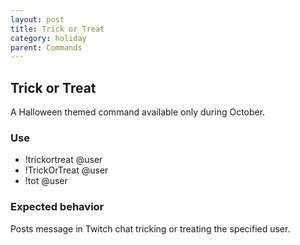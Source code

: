 ```yaml
---
layout: post
title: Trick or Treat
category: holiday
parent: Commands
---
```


## Trick or Treat
A Halloween themed command available only during October.

### Use
- !trickortreat @user
- !TrickOrTreat @user
- !tot @user

### Expected behavior
Posts message in Twitch chat tricking or treating the specified user.
